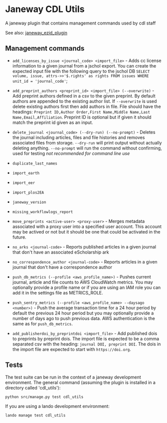 # Janeway CDL Utils

A janeway plugin that contains management commands used by cdl staff

See also: [janeway_ezid_plugin](https://github.com/eScholarship/janeway_ezid_plugin)

## Management commands

* `add_licenses_by_issue <journal_code> <import_file>` - Adds cc license information to a given journal from a jschol export. You can create the expected input file with the following query to the jschol DB `SELECT volume, issue, attrs->>'$.rights' as rights FROM issues WHERE unit_id = 'journal_code'`;
* `add_preprint_authors <preprint_id> <import_file> (--overwrite)` - Add preprint authors defined in a csv to the given preprint.  By default authors are appended to the existing author list. If `--overwrite` is used delete existing authors first then add authors in file.  File should have the headings: `Preprint ID,Author Order,First Name,Middle Name,Last Name,Email,Affiliation`. Preprint ID is optional but if given it should match the preprint id given as an input.
* `delete_journal <journal_code> (--dry-run) (--no-prompt)` - Deletes the journal including articles, files and file histories and removes associated files from storage.  `--dry-run` will print output without actually deleting anything.  `--no-prompt` will run the command without confirming, used for testing *not recommended for command line use*
* `duplicate_last_names`
* `import_earth`
* `import_eer`
* `import_plos2EA`
* `janeway_version`
* `missing_workflowlogs_report`
* `move_preprints <active-user> <proxy-user>` - Merges metadata associated with a proxy user into a specified user account.  This account may be actived or not but it should be one that could be activated in the future.
* `no_arks <journal-code>` - Reports published articles in a given journal that don't have an associated eScholarship ark
* `no_correspondence_author <journal-code>` - Reports articles in a given journal that don't have a correspondence author
* `push_db_metrics (--profile <aws_profile_name>)` - Pushes current journal, article and file counts to AWS CloudWatch metrics.  You may optionally provide a profile name or if you are using an IAM role you can add it in the settings file as METRICS_ROLE.
* `push_sentry_metrics (--profile <aws_profile_name> --daysago <number>)` - Push the average transaction time for a 24 hour period by default the previous 24 hour period but you may optionally provide a number of days ago to push previous data.  AWS authentication is the same as for `push_db_metrics`.

* `add_publisherdoi_by_preprintdoi <import_file>` - Add published dois to preprints by preprint dois. The import file is expected to be a comma separated csv with the heading: `journal DOI, preprint DOI`. The dois in the import file are expected to start with `https://doi.org`.

## Tests

The test suite can be run in the context of a janeway development environment.  The general command (assuming the plugin is installed in a directory called 'cdl_utils'):

```
python src/manage.py test cdl_utils
```

If you are using a lando development environment:
```
lando manage test cdl_utils
```
